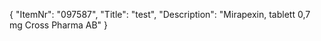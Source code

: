 {
  "ItemNr": "097587",
  "Title": "test",
  "Description": "Mirapexin, tablett 0,7 mg Cross Pharma AB"
}